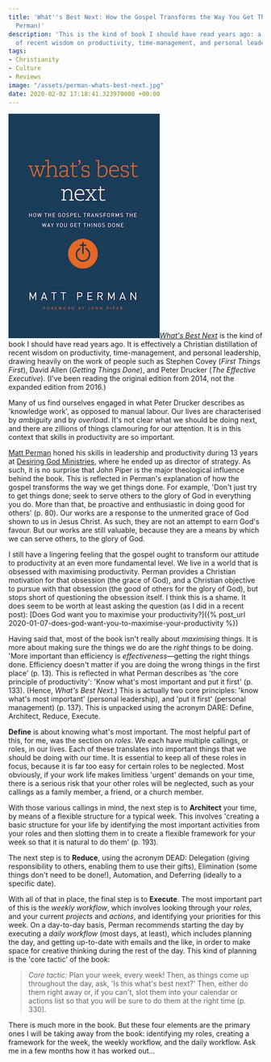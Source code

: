 ```yaml
---
title: 'What''s Best Next: How the Gospel Transforms the Way You Get Things Done (Matt
  Perman)'
description: 'This is the kind of book I should have read years ago: a Christian distillation
  of recent wisdom on productivity, time-management, and personal leadership.'
tags:
- Christianity
- Culture
- Reviews
image: "/assets/perman-whats-best-next.jpg"
date: 2020-02-02 17:18:41.323970000 +00:00
---
```

[<img alt="What's Best Next: How the Gospel Transforms the Way You Get Things Done, by Matt Perman" src="/assets/perman-whats-best-next.jpg" class="alignright" />_What's Best Next_](https://www.zondervan.com/9780310533986/whats-best-next/ "What's Best Next: How the Gospel Transforms the Way You Get Things Done, by Matt Perman") is the kind of book I should have read years ago. It is effectively a Christian distillation of recent wisdom on productivity, time-management, and personal leadership, drawing heavily on the work of people such as Stephen Covey (_First Things First_), David Allen (_Getting Things Done_), and Peter Drucker (_The Effective Executive_). (I've been reading the original edition from 2014, not the expanded edition from 2016.)

Many of us find ourselves engaged in what Peter Drucker describes as 'knowledge work', as opposed to manual labour. Our lives are characterised by _ambiguity_ and by _overload_. It's not clear what we should be doing next, and there are zillions of things clamouring for our attention. It is in this context that skills in productivity are so important.

[Matt Perman](https://www.whatsbestnext.com/about/our-staff/) honed his skills in leadership and productivity during 13 years at [Desiring God Ministries](https://www.desiringgod.org), where he ended up as director of strategy. As such, it is no surprise that John Piper is the major theological influence behind the book. This is reflected in Perman's explanation of how the gospel transforms the way we get things done. For example, 'Don't just try to get things done; seek to serve others to the glory of God in everything you do. More than that, be proactive and enthusiastic in doing good for others' (p. 80). Our works are a response to the unmerited grace of God shown to us in Jesus Christ. As such, they are not an attempt to earn God's favour. But our works are still valuable, because they are a means by which we can serve others, to the glory of God.

I still have a lingering feeling that the gospel ought to transform our attitude to productivity at an even more fundamental level. We live in a world that is obsessed with maximising productivity. Perman provides a Christian motivation for that obsession (the grace of God), and a Christian objective to pursue with that obsession (the good of others for the glory of God), but stops short of questioning the obsession itself. I think this is a shame. It does seem to be worth at least asking the question (as I did in a recent post): [Does God want you to maximise your productivity?]({% post_url 2020-01-07-does-god-want-you-to-maximise-your-productivity %})

Having said that, most of the book isn't really about _maximising_ things. It is more about making sure the things we do are the _right_ things to be doing. 'More important than efficiency is _effectiveness_&mdash;getting the right things done. Efficiency doesn't matter if you are doing the wrong things in the first place' (p. 13). This is reflected in what Perman describes as 'the core principle of productivity': 'Know what's most important and put it first' (p. 133). (Hence, _What's Best Next_.) This is actually two core principles: 'know what's most important' (personal leadership), and 'put it first' (personal management) (p. 137). This is unpacked using the acronym DARE: Define, Architect, Reduce, Execute.

**Define** is about knowing what's most important. The most helpful part of this, for me, was the section on _roles_. We each have multiple callings, or roles, in our lives. Each of these translates into important things that we should be doing with our time. It is essential to keep all of these roles in focus, because it is far too easy for certain roles to be neglected. Most obviously, if your work life makes limitless 'urgent' demands on your time, there is a serious risk that your other roles will be neglected, such as your callings as a family member, a friend, or a church member.

With those various callings in mind, the next step is to **Architect** your time, by means of a flexible structure for a typical week. This involves 'creating a basic structure for your life by identifying the most important activities from your roles and then slotting them in to create a flexible framework for your week so that it is natural to do them' (p. 193).

The next step is to **Reduce**, using the acronym DEAD: Delegation (giving responsibility to others, enabling them to use their gifts), Elimination (some things don't need to be done!), Automation, and Deferring (ideally to a specific date).

With all of that in place, the final step is to **Execute**. The most important part of this is the _weekly workflow_, which involves looking through your _roles_, and your current _projects_ and _actions_, and identifying your priorities for this week. On a day-to-day basis, Perman recommends starting the day by executing a _daily workflow_ (most days, at least), which includes planning the day, and getting up-to-date with emails and the like, in order to make space for creative thinking during the rest of the day. This kind of planning is the 'core tactic' of the book:

> _Core tactic:_ Plan your week, every week! Then, as things come up throughout the day, ask, 'Is this what's best next?' Then, either do them right away or, if you can't, slot them into your calendar or actions list so that you will be sure to do them at the right time (p. 330).

There is much more in the book. But these four elements are the primary ones I will be taking away from the book: identifying my roles, creating a framework for the week, the weekly workflow, and the daily workflow. Ask me in a few months how it has worked out...

